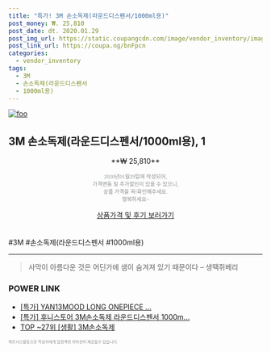 ```yaml
--- 
title: "특가! 3M 손소독제(라운드디스펜서/1000ml용)" 
post_money: ₩. 25,810 
post_date: dt. 2020.01.29 
post_img_url: https://static.coupangcdn.com/image/vendor_inventory/images/2018/01/13/11/7/26d4eb23-49ad-4abf-9858-5f9b186ac274.jpg 
post_link_url: https://coupa.ng/bnFpcn 
categories: 
  - vendor_inventory 
tags: 
  - 3M 
  - 손소독제(라운드디스펜서 
  - 1000ml용) 
--- 
```

[![foo](https://static.coupangcdn.com/image/vendor_inventory/images/2018/01/13/11/7/26d4eb23-49ad-4abf-9858-5f9b186ac274.jpg)](https://coupa.ng/bnFpcn) 

## 3M 손소독제(라운드디스펜서/1000ml용), 1 
<p style="text-align: center;">**₩ 25,810**</p> 
<p style="text-align: center;"><span style="color: #898c8f; font-family: Georgia,Times,serif; font-size: 0.75em;">2020년01월29일에 작성되어, <br>가격변동 및 추가할인이 있을 수 있으니,<br> 상품 가격을 꼭!확인해주세요.<br>행복하세요~</span> 
</p>	 
<div markdown="0" style="text-align: center;"><a href="https://coupa.ng/bnFpcn" class="btn btn--success">상품가격 및 후기 보러가기</a></div> 
<br><br> 
  #3M #손소독제(라운드디스펜서 #1000ml용) 
<hr> 

> 사막이 아름다운 것은 어딘가에 샘이 숨겨져 있기 때문이다 – 생떽쥐베리 


### POWER LINK

* <a href="https://blog.naver.com/an0733/221787138459" target="_blank">[특가] YAN13MOOD LONG ONEPIECE ...</a>
* <a href="https://blog.naver.com/santokki14/221789442530" target="_blank">[특가] 후니스토어 3M손소독제 라운드디스펜서 1000m...</a>
* <a href="https://blog.naver.com/an0733/221785220540" target="_blank"> TOP ~27위 [생활] 3M손소독제</a>

<span style="color: #898c8f; font-family: Georgia,Times,serif; font-size: 0.55em;">파트너스활동으로 작성자에게 일정액의 커미션이 제공될수 있습니다.</span> 
